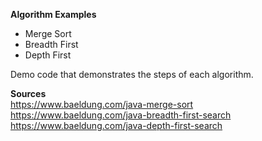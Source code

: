 **Algorithm Examples**  

- Merge Sort  
- Breadth First  
- Depth First  

Demo code that demonstrates the steps of each algorithm.

**Sources**  
https://www.baeldung.com/java-merge-sort  
https://www.baeldung.com/java-breadth-first-search  
https://www.baeldung.com/java-depth-first-search
